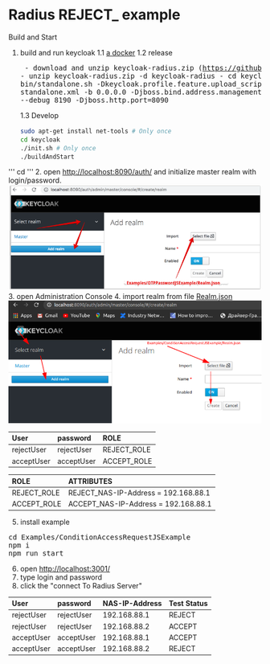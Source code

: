 # Radius REJECT_ example

Build and Start
1. build and run keycloak
    1.1 [a docker](../../docker)
    1.2 release
        <pre>
        - download and unzip keycloak-radius.zip (https://github.com/vzakharchenko/keycloak-radius-plugin/releases)
        - unzip keycloak-radius.zip -d keycloak-radius
        - cd keycloak-radius
        - sh bin/standalone.sh   -Dkeycloak.profile.feature.upload_scripts=enabled  -c standalone.xml -b 0.0.0.0 -Djboss.bind.address.management=0.0.0.0 --debug 8190 -Djboss.http.port=8090
        </pre>
    1.3 Develop
    ```sh
    sudo apt-get install net-tools # Only once
    cd keycloak
    ./init.sh # Only once
    ./buildAndStart
    ```
'''
cd
'''
2. open [http://localhost:8090/auth/]() and initialize master realm with login/password. ![initRealm](../../docs/importRealm2.png)
3. open Administration Console
4. import realm from file [Realm.json](Realm.json) ![importRealm](../../docs/ImportRealm3.png)

|     User    |     password    |      ROLE        |
|:------------|:----------------|:-----------------|
| rejectUser  | rejectUser      | REJECT_ROLE      |
| acceptUser  | acceptUser      | ACCEPT_ROLE      |

|     ROLE     |               ATTRIBUTES                    |
|:-------------|:--------------------------------------------|
| REJECT_ROLE  | REJECT_NAS-IP-Address = 192.168.88.1        |
| ACCEPT_ROLE  | ACCEPT_NAS-IP-Address = 192.168.88.1        |

5. install example
<pre>
cd Examples/ConditionAccessRequestJSExample
npm i
npm run start
</pre>
6. open [http://localhost:3001/](http://localhost:3001/)
7. type login and password
8. click the "connect To Radius Server"

|     User    |     password    |   NAS-IP-Address      | Test Status |
|:------------|:----------------|:----------------------|:------------|
| rejectUser  | rejectUser      | 192.168.88.1          | REJECT      |
| rejectUser  | rejectUser      | 192.168.88.2          | ACCEPT      |
| acceptUser  | acceptUser      | 192.168.88.1          | ACCEPT      |
| acceptUser  | acceptUser      | 192.168.88.2          | REJECT      |



